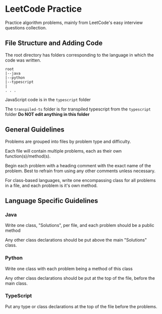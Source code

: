 # LeetCode Practice

Practice algorithm problems, mainly from LeetCode's easy interview questions collection.

## File Structure and Adding Code

The root directory has folders corresponding to the language in which the code was written.

```
root
|--java
|--python
|--typescript
|
. . .
```

JavaScript code is in the `typescript` folder

The `transpiled-ts` folder is for transpiled typescript from the `typescript` folder **Do NOT edit anything in this folder**

## General Guidelines

Problems are grouped into files by problem type and difficulty. 

Each file will contain multiple problems, each as their own function(s)/method(s).

Begin each problem with a heading comment with the exact name of the problem. Best to refrain from using any other comments unless necessary.

For class-based languages, write one encompassing class for all problems in a file, and each problem is it's own method.

## Language Specific Guidelines

### Java

Write one class, "Solutions", per file, and each problem should be a public method

Any other class declarations should be put above the main "Solutions" class.

### Python

Write one class with each problem being a method of this class

Any other class declarations should be put at the top of the file, before the main class.

### TypeScript

Put any type or class declarations at the top of the file before the problems.





